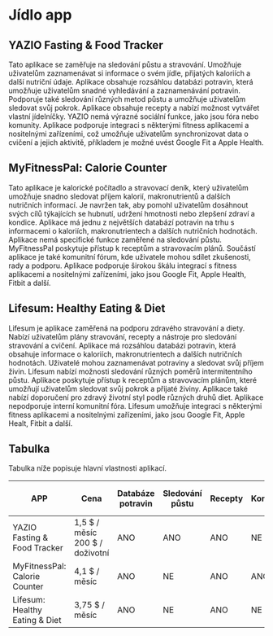 # Jídlo app
## YAZIO Fasting & Food Tracker
Tato aplikace se zaměřuje na sledování půstu a stravování. Umožňuje uživatelům zaznamenávat si informace o svém jídle, přijatých kaloriích a další nutriční údaje. Aplikace obsahuje rozsáhlou databázi potravin, která umožňuje uživatelům snadné vyhledávání a zaznamenávání potravin. 
Podporuje také sledování různých metod půstu a umožňuje uživatelům sledovat svůj pokrok. Aplikace obsahuje recepty a nabízí možnost vytvářet vlastní jídelníčky. YAZIO nemá výrazné sociální funkce, jako jsou fóra nebo komunity. Aplikace podporuje integraci s některými fitness aplikacemi a nositelnými zařízeními, což umožňuje uživatelům synchronizovat data o cvičení a jejich aktivitě, příkladem je možné uvést Google Fit a Apple Health.

## MyFitnessPal: Calorie Counter
Tato aplikace je kalorické počítadlo a stravovací deník, který uživatelům umožňuje snadno sledovat příjem kalorií, makronutrientů a dalších nutričních informací. Je navržen tak, aby pomohl uživatelům dosáhnout svých cílů týkajících se hubnutí, udržení hmotnosti nebo zlepšení zdraví a kondice. Aplikace má jednu z největších databází potravin na trhu s informacemi o kaloriích, makronutrientech a dalších nutričních hodnotách. Aplikace nemá specifické funkce zaměřené na sledování půstu. MyFitnessPal poskytuje přístup k receptům a stravovacím plánů. Součástí aplikace je také komunitní fórum, kde uživatele mohou sdílet zkušenosti, rady a podporu. Aplikace podporuje širokou škálu integrací s fitness aplikacemi a nositelnými zařízeními, jako jsou Google Fit, Apple Health, Fitbit a další.

## Lifesum: Healthy Eating & Diet
Lifesum je aplikace zaměřená na podporu zdravého stravování a diety. Nabízí uživatelům plány stravování, recepty a nástroje pro sledování stravování a cvičení. Aplikace má rozsáhlou databázi potravin, která obsahuje informace o kaloriích, makronutrientech a dalších nutričních hodnotách. Uživatelé mohou zaznamenávat potraviny a sledovat svůj příjem živin. Lifesum nabízí možnosti sledování různých poměrů intermitentního půstu. Aplikace poskytuje přístup k receptům a stravovacím plánům, které umožňují uživatelům sledovat svůj pokrok a přijaté živiny. Aplikace také nabízí doporučení pro zdravý životní styl podle různých druhů diet. Aplikace nepodporuje interní komunitní fóra. Lifesum umožňuje integraci s některými fitness aplikacemi a nositelnými zařízeními, jako jsou Google Fit, Apple Healt, Fitbit a další.

## Tabulka
Tabulka níže popisuje hlavní vlastnosti aplikací.

| **APP**                        | **Cena**                        | **Databáze potravin** | **Sledování půstu** | **Recepty** | **Komunita** | **Integrace s fitness apps** | **Počet stažení** |
|--------------------------------|---------------------------------|-----------------------|---------------------|-------------|---------------------|------------------------------|-------------------|
| YAZIO Fasting & Food Tracker   | 1,5 $ / měsíc <br> 200 $ / doživotní | ANO                   | ANO                 | ANO         | NE                 | ANO                          | 10M+              |
| MyFitnessPal: Calorie Counter  | 4,1 $ / měsíc                   | ANO                   | NE                  | ANO         | ANO                 | ANO                          | 100M+             |
| Lifesum: Healthy Eating & Diet | 3,75 $ / měsíc                  | ANO                   | NE                  | ANO        | NE                  | ANO                         | 10M+              |

